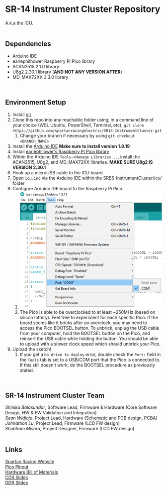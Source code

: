# SR-14 Instrument Cluster Repository
A.k.a the ICU.<br/>
<br/>

## Dependencies
- Arduino IDE
- earlephilhower Raspberry Pi Pico library
- ACAN2515 2.1.0 library
- U8g2 2.30.1 library (**AND NOT ANY VERSION AFTER**)
- MD_MAX72XX 3.3.0 library
<br/>

## Environment Setup
1. Install [git](https://git-scm.com/downloads)
2. Clone this repo into any reachable folder using, in a command line of your choice (WSL Ubuntu, PowerShell, Terminal, etc), `git clone https://github.com/spartanracingelectric/SR14-InstrumentCluster.git`
    1. Change your branch if necessary by using `git checkout <BRANCH_NAME>`
3. Install the [Arduino IDE](https://www.arduino.cc/en/software) **Make sure to install version 1.8.19**
4. Install [earlephilower's Raspberry Pi Pico library](https://github.com/earlephilhower/arduino-pico#installing-via-arduino-boards-manager)
5. Within the Arduino IDE `Tools->Manage Libraries...`, install the ACAN2515, U8g2, and MD_MAX72XX libraries. **MAKE SURE U8g2 IS VERSION 2.30.1**
6. Hook up a microUSB cable to the ICU board.
7. Open `icu.ino` via the Arduino IDE within the SRE6-InstrumentCluster/icu/ folder
8. Configure Arduino IDE board to the Raspberry Pi Pico.
    1. ![](media/boardsetup.png)
    2. The Pico is able to be overclocked to at least ~250MHz (based on silicon lottery). Feel free to experiment for each specific Pico. If the board seems like it bricks after an overclock, you may need to access the Pico BOOTSEL button. To unbrick, unplug the USB cable from your computer, hold the BOOTSEL button on the Pico, and reinsert the USB cable while holding the button. You should be able to upload with a slower clock speed which should unbrick your Pico.
9. Upload the sketch!
    1. If you get a `No drive to deploy` error, double check the `Port:` field in the `Tools` tab is set to a USB/COM port that the Pico is connected to. If this still doesn't work, do the BOOTSEL procedure as previously stated.
<br/>

## SR-14 Instrument Cluster Team
_Shinika Balasundar_, Software Lead, Firmware & Hardware (Core Software Design, HW & FW Validation and Integration)<br/>
_Sean Widjaja_, Project Lead, Hardware (Schematic and PCB design, PCBA)<br/>
_Johnathon Lu_, Project Lead, Firmware (LCD FW design)<br/>
_Shubham Mishra_, Project Designer, Firmware (LCD FW design)<br/>
<br/>

## Links
[Spartan Racing Website](https://www.sjsuformulasae.com/)<br/>
[Pico Pinout](https://microcontrollerslab.com/wp-content/uploads/2021/01/Raspberry-Pi-Pico-pinout-diagram.svg)<br/>
[Hardware Bill of Materials](https://docs.google.com/spreadsheets/d/1UGtSwsXKJZJlghaglvCwl1YWrQGyW8ZNmpcijJZi6sg/edit#gid=0)<br/>
[CDR Slides](https://docs.google.com/presentation/d/1rN90VLVj-aSsbMOXEkgrvWsR6Ec_Ea_NRq933g5CcTc/edit#slide=id.g164c7d6d0b3_1_0)<br/>
[DDR Slides](https://docs.google.com/presentation/d/1xZXBK4U6u2NcAG4G7vK2h8TG5N_wlqzYkh3I5ew-82A/edit#slide=id.g171971f4135_0_310)<br/>
